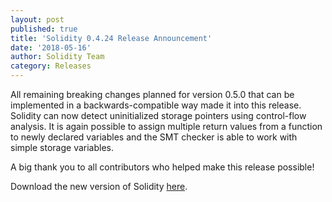 ```yaml
---
layout: post
published: true
title: 'Solidity 0.4.24 Release Announcement'
date: '2018-05-16'
author: Solidity Team
category: Releases
---
```


All remaining breaking changes planned for version 0.5.0 that can be implemented in a backwards-compatible way made it into this release. Solidity can now detect uninitialized storage pointers using control-flow analysis. It is again possible to assign multiple return values from a function to newly declared variables and the SMT checker is able to work with simple storage variables.

A big thank you to all contributors who helped make this release possible!

Download the new version of Solidity [here](https://github.com/ethereum/solidity/releases/tag/v0.4.24).
